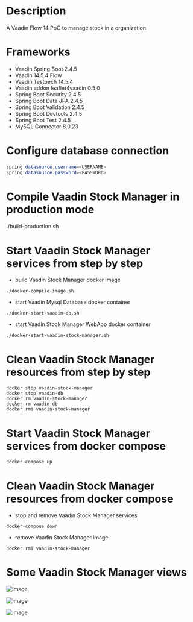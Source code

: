 # Description

A Vaadin Flow 14 PoC to manage stock in a organization

# Frameworks
- Vaadin Spring Boot 2.4.5
- Vaadin 14.5.4 Flow
- Vaadin Testbech 14.5.4
- Vaadin addon leaflet4vaadin 0.5.0
- Spring Boot Security 2.4.5
- Spring Boot Data JPA 2.4.5
- Spring Boot Validation 2.4.5
- Spring Boot Devtools 2.4.5
- Spring Boot Test 2.4.5
- MySQL Connector 8.0.23

# Configure database connection
```java
spring.datasource.username=<USERNAME>
spring.datasource.password=<PASSWORD>
```

# Compile Vaadin Stock Manager in production mode
./build-production.sh

# Start Vaadin Stock Manager services from step by step
- build Vaadin Stock Manager docker image

```shell
./docker-compile-image.sh
```

- start Vaadin Mysql Database docker container

```shell
./docker-start-vaadin-db.sh 
```

- start Vaadin Stock Manager WebApp docker container

```shell
./docker-start-vaadin-stock-manager.sh 
```

# Clean Vaadin Stock Manager resources from step by step

```shell
docker stop vaadin-stock-manager
docker stop vaadin-db
docker rm vaadin-stock-manager
docker rm vaadin-db
docker rmi vaadin-stock-manager
```

# Start Vaadin Stock Manager services from docker compose

```shell
docker-compose up
```

# Clean Vaadin Stock Manager resources from docker compose

- stop and remove Vaadin Stock Manager services

```shell
docker-compose down
```

- remove Vaadin Stock Manager image

```shell
docker rmi vaadin-stock-manager
```

# Some Vaadin Stock Manager views

![image](https://user-images.githubusercontent.com/1216181/118358501-6383fb00-b57f-11eb-9195-01378a6e5bd4.png)

![image](https://user-images.githubusercontent.com/1216181/118358526-86aeaa80-b57f-11eb-8e62-6ebcd06c7fc7.png)

![image](https://user-images.githubusercontent.com/1216181/118358553-9928e400-b57f-11eb-96d8-1438e1506dd4.png)